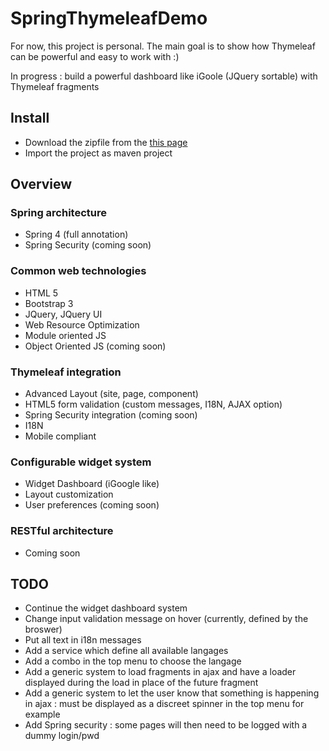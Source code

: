 # SpringThymeleafDemo

For now, this project is personal. The main goal is to show how Thymeleaf can be powerful and easy to work with :)

In progress : build a powerful dashboard like iGoole (JQuery sortable) with Thymeleaf fragments 

## Install
* Download the zipfile from the [this page](https://github.com/ylacaute/SpringThymeleafDemo) 
* Import the project as maven project
   
## Overview

### Spring architecture
* Spring 4 (full annotation)
* Spring Security (coming soon)

### Common web technologies
* HTML 5
* Bootstrap 3
* JQuery, JQuery UI
* Web Resource Optimization
* Module oriented JS
* Object Oriented JS (coming soon)

### Thymeleaf integration 
* Advanced Layout (site, page, component)
* HTML5 form validation (custom messages, I18N, AJAX option)
* Spring Security integration (coming soon)
* I18N
* Mobile compliant

### Configurable widget system 
* Widget Dashboard (iGoogle like)
* Layout customization
* User preferences (coming soon)

### RESTful architecture
* Coming soon


## TODO
* Continue the widget dashboard system
* Change input validation message on hover (currently, defined by the broswer)
* Put all text in i18n messages
* Add a service which define all available langages
* Add a combo in the top menu to choose the langage
* Add a generic system to load fragments in ajax and have a loader displayed during the load in place of the future fragment
* Add a generic system to let the user know that something is happening in ajax : must be displayed as a discreet spinner in the top menu for example
* Add Spring security : some pages will then need to be logged with a dummy login/pwd
